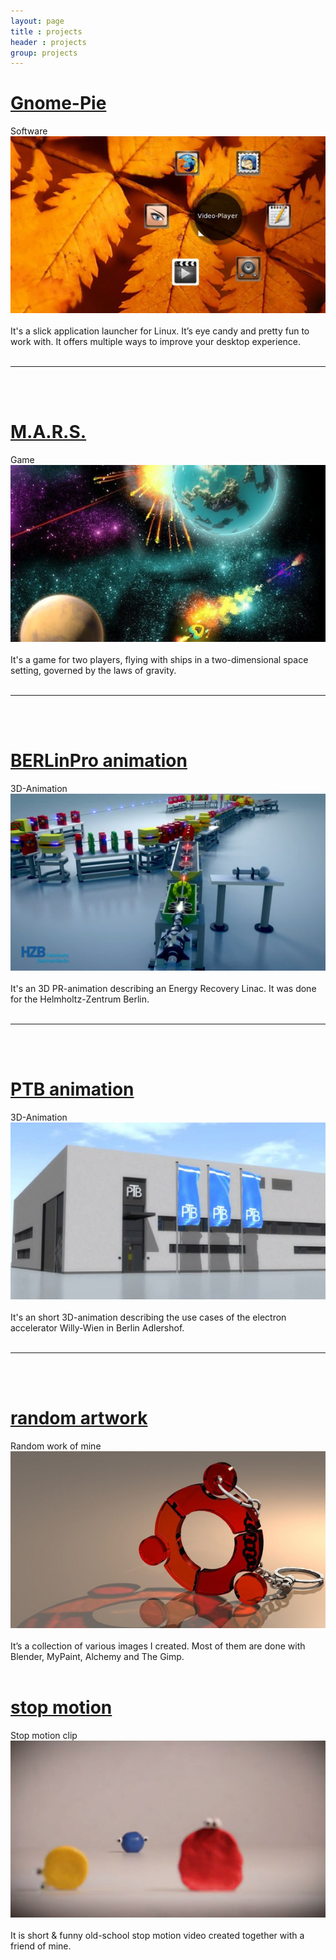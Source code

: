```yaml
---
layout: page
title : projects
header : projects
group: projects
---
```


<div class="row">
    <div class="span6">
        <h1><a href="{{site.url}}/gnome-pie.html">Gnome-Pie</a></h1>
        <div style="position:relative">
            <div class="banner-left">Software</div>
            <a href="{{site.url}}/gnome-pie.html"><img src="/assets/pictures/medium/project-gnomepie.jpg" alt=""></a>
        </div><br/>
        It's a slick application launcher for Linux. It’s eye candy and pretty fun to work with. It offers multiple ways to improve your desktop experience.<br/><br/>
        <hr><br/><br/>
    </div>
    <div class="span6">
        <h1><a href="{{site.url}}/mars.html">M.A.R.S.</a></h1>
        <div style="position:relative">
            <div class="banner-right">Game</div>
            <a href="{{site.url}}/mars.html"><img src="/assets/pictures/medium/project-mars.jpg" alt=""></a>
        </div><br/>
         It's a game for two players, flying with ships in a two-dimensional space setting, governed by the laws of gravity.<br/><br/>
        <hr><br/><br/>
    </div>
</div>


<div class="row">
    <div class="span6">
        <h1><a href="{{site.url}}/hzb.html">BERLinPro animation</a></h1>
        <div style="position:relative">
            <div class="banner-left">3D-Animation</div>
            <a href="{{site.url}}/hzb.html"><img src="/assets/pictures/medium/project-hzb.jpg" alt=""></a>
        </div><br/>
         It's an 3D PR-animation describing an Energy Recovery Linac. It was done for the Helmholtz-Zentrum Berlin.<br/><br/>
        <hr><br/><br/>
    </div>
    <div class="span6">
        <h1><a href="{{site.url}}/ptb.html">PTB animation</a></h1>
        <div style="position:relative">
            <div class="banner-right">3D-Animation</div>
            <a href="{{site.url}}/ptb.html"><img src="/assets/pictures/medium/project-ptb.jpg" alt=""></a>
        </div><br/>
         It's an short 3D-animation describing the use cases of the electron accelerator Willy-Wien in Berlin Adlershof.<br/><br/>
        <hr><br/><br/>
    </div>
</div>


<div class="row">
    <div class="span6">
        <h1><a href="{{site.url}}/artwork.html">random artwork</a></h1>
        <div style="position:relative">
            <div class="banner-left">Random work of mine</div>
            <a href="{{site.url}}/artwork.html"><img src="/assets/pictures/medium/project-artwork.jpg" alt=""></a>
        </div><br/>
         It’s a collection of various images I created. Most of them are done with Blender, MyPaint, Alchemy and The Gimp.<br/><br/>
    </div>
    <div class="span6">
        <h1><a href="{{site.url}}/formes-et-couleurs.html">stop motion</a></h1>
        <div style="position:relative">
            <div class="banner-right">Stop motion clip</div>
            <a href="{{site.url}}/formes-et-couleurs.html"><img src="/assets/pictures/medium/project-formes-et-couleurs.jpg" alt=""></a>
        </div><br/>
         It is short &amp; funny old-school stop motion video created together with a friend of mine.<br/><br/>
    </div>
</div>
